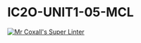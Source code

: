 # IC2O-UNIT1-05-MCL

[![Mr Coxall's Super Linter](https://github.com/parsa-tahavori/ic2o-unit1-05-mcl/workflows/Mr%20Coxall's%20Super%20Linter/badge.svg)](https://github.com/parsa-tahavori/ic2o-unit1-05-mcl/actions/)
